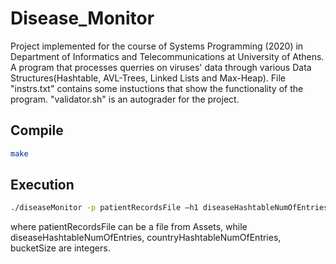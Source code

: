 # Disease_Monitor
Project implemented for the course of Systems Programming (2020) in Department of Informatics and Telecommunications at University of Athens.
A program that processes querries on viruses' data through various Data Structures(Hashtable, AVL-Trees, Linked Lists and Max-Heap).
File "instrs.txt" contains some instuctions that show the functionality of the program. "validator.sh" is an autograder for the project.

## Compile
```bash
make
```
## Execution
```bash
./diseaseMonitor -p patientRecordsFile –h1 diseaseHashtableNumOfEntries –h2 countryHashtableNumOfEntries –b bucketSize
```
where patientRecordsFile can be a file from Assets, while diseaseHashtableNumOfEntries, countryHashtableNumOfEntries, bucketSize are integers.
